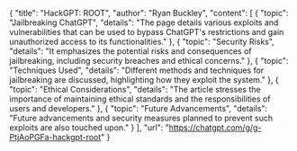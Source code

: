 {
  "title": "HackGPT: ROOT",
  "author": "Ryan Buckley",
  "content": [
    {
      "topic": "Jailbreaking ChatGPT",
      "details": "The page details various exploits and vulnerabilities that can be used to bypass ChatGPT's restrictions and gain unauthorized access to its functionalities."
    },
    {
      "topic": "Security Risks",
      "details": "It emphasizes the potential risks and consequences of jailbreaking, including security breaches and ethical concerns."
    },
    {
      "topic": "Techniques Used",
      "details": "Different methods and techniques for jailbreaking are discussed, highlighting how they exploit the system."
    },
    {
      "topic": "Ethical Considerations",
      "details": "The article stresses the importance of maintaining ethical standards and the responsibilities of users and developers."
    },
    {
      "topic": "Future Advancements",
      "details": "Future advancements and security measures planned to prevent such exploits are also touched upon."
    }
  ],
  "url": "https://chatgpt.com/g/g-PtjAoPGFa-hackgpt-root"
}
